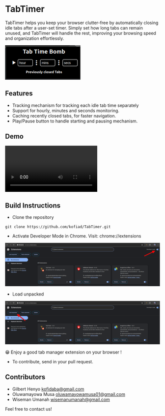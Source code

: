 # TabTimer

TabTimer helps you keep your browser clutter-free by automatically closing idle tabs after a user-set timer. Simply set how long tabs can remain unused, and TabTimer will handle the rest, improving your browsing speed and organization effortlessly.

![tab timer](images/image.png)

## Features

- Tracking mechanism for tracking each idle tab time separately
- Support for hourly, minutes and seconds monitoring.
- Caching recently closed tabs, for faster navigation.
- Play/Pause button to handle starting and pausing mechanism.


## Demo

<video controls src="images/InShot_20241014_214543643.mp4" title="demo video of tab timer"></video>


## Build Instructions

- Clone the repository
```
git clone https://github.com/kofiad/TabTimer.git
```


- Activate Developer Mode in Chrome.
Visit: chrome://extensions

![dev mode](images/dev_mode.png)


- Load unpacked

![load_pack](images/load_pack.png)



😁 Enjoy a good tab manager extension on your browser !

- To contribute, send in your pull request.


## Contributors

- Gilbert Henyo <kofidaba@gmail.com>
- Oluwamayowa Musa <oluwamayowamusa01@gmail.com>
- Wiseman Umanah <wisemanumanah@gmail.com>


Feel free to contact us!
